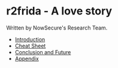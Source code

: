 # r2frida - A love story

Written by NowSecure's Research Team.

* [Introduction](Introduction.md)
* [Cheat Sheet](CheatSheet.md)
* [Conclusion and Future](Conclusion_and_Future.md)
* [Appendix](Appendix.md)
